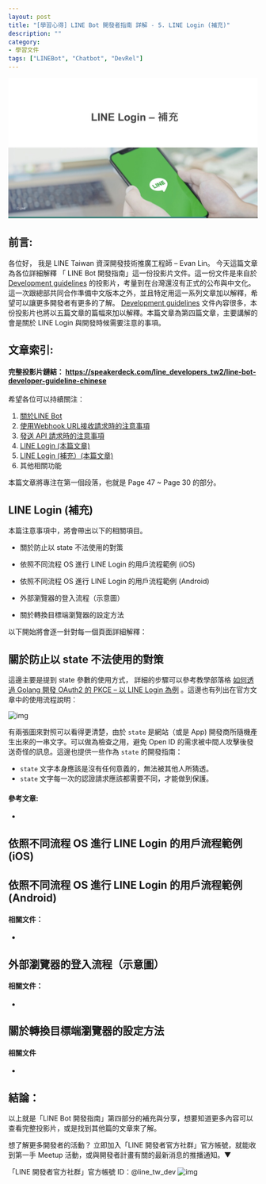 ```yaml
---
layout: post
title: "[學習心得] LINE Bot 開發者指南 詳解 - 5. LINE Login (補充)"
description: ""
category: 
- 學習文件
tags: ["LINEBot", "Chatbot", "DevRel"]
---
```


<img src="../images/2021/linebot005.jpg">

## 前言:

各位好， 我是 LINE Taiwan 資深開發技術推廣工程師 – Evan Lin。 今天這篇文章為各位詳細解釋 「 LINE Bot 開發指南」這一份投影片文件。這一份文件是來自於 [Development guidelines](https://developers.line.biz/en/docs/partner-docs/development-guidelines/) 的投影片，考量到在台灣還沒有正式的公布與中文化。這一次跟總部共同合作準備中文版本之外，並且特定用這一系列文章加以解釋，希望可以讓更多開發者有更多的了解。  [Development guidelines](https://developers.line.biz/en/docs/partner-docs/development-guidelines/)  文件內容很多，本份投影片也將以五篇文章的篇幅來加以解釋。本篇文章為第四篇文章，主要講解的會是關於 LINE Login 與開發時候需要注意的事項。



## 文章索引:

#### 完整投影片鏈結： <https://speakerdeck.com/line_developers_tw2/line-bot-developer-guideline-chinese>

希望各位可以持續關注：

1. [關於LINE Bot ](https://www.evanlin.com/2021-05-25-line-bot-guide-1/)
2. [使用Webhook URL接收請求時的注意事項](https://www.evanlin.com/line-bot-guide-2/)
3. [發送 API 請求時的注意事項](http://www.evanlin.com/line-bot-guide-3/)
4. [LINE Login (本篇文章)](http://www.evanlin.com/line-bot-guide-4/)
5. [LINE Login (補充）(本篇文章)](http://www.evanlin.com/line-bot-guide-5/)
5.  其他相關功能

本篇文章將專注在第一個段落，也就是 Page 47 ~ Page 30 的部分。

##  LINE Login (補充)

<script async class="speakerdeck-embed" data-slide="47" data-id="0e9f6182ae864568a5940cbad5ef4bec" data-ratio="1.77777777777778" src="//speakerdeck.com/assets/embed.js"></script>

本篇注意事項中，將會帶出以下的相關項目。

- 關於防止以 state 不法使用的對策

- 依照不同流程 OS 進行 LINE Login 的用戶流程範例 (iOS)
- 依照不同流程 OS 進行 LINE Login 的用戶流程範例 (Android)
- 外部瀏覽器的登入流程（示意圖）
- 關於轉換目標端瀏覽器的設定方法

以下開始將會逐一針對每一個頁面詳細解釋：

## 關於防止以 state 不法使用的對策

<script async class="speakerdeck-embed" data-slide="48" data-id="0e9f6182ae864568a5940cbad5ef4bec" data-ratio="1.77777777777778" src="//speakerdeck.com/assets/embed.js"></script>

這邊主要是提到 state 參數的使用方式， 詳細的步驟可以參考教學部落格 [如何透過 Golang 開發 OAuth2 的 PKCE – 以 LINE Login 為例](https://engineering.linecorp.com/zh-hant/blog/pkce-line-login/) 。這邊也有列出在官方文章中的使用流程說明：

![img](https://developers.line.biz/assets/img/web-login-flow.2af66354.svg)

有兩張圖來對照可以看得更清楚，由於 `state` 是網站（或是 App) 開發商所隨機產生出來的一串文字。可以做為檢查之用，避免 Open ID 的需求被中間人攻擊後發送奇怪的訊息。這邊也提供一些作為 `state` 的開發指南：

- `state` 文字本身應該是沒有任何意義的，無法被其他人所猜透。
- `state` 文字每一次的認證請求應該都需要不同，才能做到保護。



#### 參考文章:

- 

## 依照不同流程 OS 進行 LINE Login 的用戶流程範例 (iOS)

<script async class="speakerdeck-embed" data-slide="49" data-id="0e9f6182ae864568a5940cbad5ef4bec" data-ratio="1.77777777777778" src="//speakerdeck.com/assets/embed.js"></script>




## 依照不同流程 OS 進行 LINE Login 的用戶流程範例 (Android)

<script async class="speakerdeck-embed" data-slide="49" data-id="0e9f6182ae864568a5940cbad5ef4bec" data-ratio="1.77777777777778" src="//speakerdeck.com/assets/embed.js"></script>


#### 相關文件：

-  

## 外部瀏覽器的登入流程（示意圖）

<script async class="speakerdeck-embed" data-slide="50" data-id="0e9f6182ae864568a5940cbad5ef4bec" data-ratio="1.77777777777778" src="//speakerdeck.com/assets/embed.js"></script>



#### 相關文件：

-  

## 關於轉換目標端瀏覽器的設定方法

<script async class="speakerdeck-embed" data-slide="51" data-id="0e9f6182ae864568a5940cbad5ef4bec" data-ratio="1.77777777777778" src="//speakerdeck.com/assets/embed.js"></script>



#### 相關文件

- 



## 結論：

<a id="summary"></a>

以上就是「LINE Bot 開發指南」第四部分的補充與分享，想要知道更多內容可以查看完整投影片，或是找到其他篇的文章來了解。 

想了解更多開發者的活動？  立即加入「LINE 開發者官方社群」官方帳號，就能收到第一手 Meetup 活動，或與開發者計畫有關的最新消息的推播通知。▼

「LINE 開發者官方社群」官方帳號 ID：@line_tw_dev
![img](https://www.evanlin.com/images/2020/line-tw-dev-qr.png)

